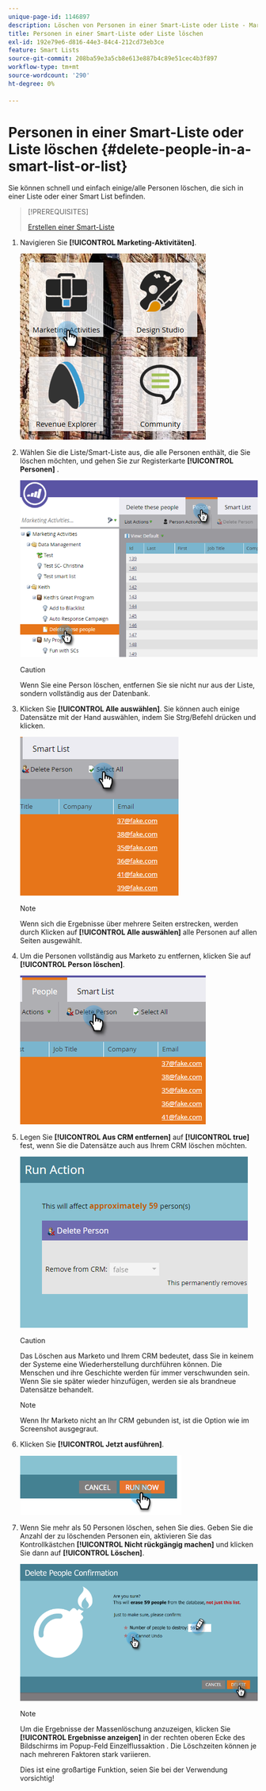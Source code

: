 ```yaml
---
unique-page-id: 1146897
description: Löschen von Personen in einer Smart-Liste oder Liste - Marketo-Dokumente - Produktdokumentation
title: Personen in einer Smart-Liste oder Liste löschen
exl-id: 192e79e6-d816-44e3-84c4-212cd73eb3ce
feature: Smart Lists
source-git-commit: 208ba59e3a5cb8e613e887b4c89e51cec4b3f897
workflow-type: tm+mt
source-wordcount: '290'
ht-degree: 0%

---
```


# Personen in einer Smart-Liste oder Liste löschen {#delete-people-in-a-smart-list-or-list}

Sie können schnell und einfach einige/alle Personen löschen, die sich in einer Liste oder einer Smart List befinden.

>[!PREREQUISITES]
>
>[Erstellen einer Smart-Liste](/help/marketo/product-docs/core-marketo-concepts/smart-lists-and-static-lists/creating-a-smart-list/create-a-smart-list.md)

1. Navigieren Sie **[!UICONTROL Marketing-Aktivitäten]**.

   ![](assets/ma-1.png)

1. Wählen Sie die Liste/Smart-Liste aus, die alle Personen enthält, die Sie löschen möchten, und gehen Sie zur Registerkarte **[!UICONTROL Personen]** .

   ![](assets/two-1.png)

   >[!CAUTION]
   >
   >Wenn Sie eine Person löschen, entfernen Sie sie nicht nur aus der Liste, sondern vollständig aus der Datenbank.

1. Klicken Sie **[!UICONTROL Alle auswählen]**. Sie können auch einige Datensätze mit der Hand auswählen, indem Sie Strg/Befehl drücken und klicken.

   ![](assets/three-1.png)

   >[!NOTE]
   >
   >Wenn sich die Ergebnisse über mehrere Seiten erstrecken, werden durch Klicken auf **[!UICONTROL Alle auswählen]** alle Personen auf allen Seiten ausgewählt.

1. Um die Personen vollständig aus Marketo zu entfernen, klicken Sie auf **[!UICONTROL Person löschen]**.

   ![](assets/four-1.png)

1. Legen Sie **[!UICONTROL Aus CRM entfernen]** auf **[!UICONTROL true]** fest, wenn Sie die Datensätze auch aus Ihrem CRM löschen möchten.

   ![](assets/five.png)

   >[!CAUTION]
   >
   >Das Löschen aus Marketo und Ihrem CRM bedeutet, dass Sie in keinem der Systeme eine Wiederherstellung durchführen können. Die Menschen und ihre Geschichte werden für immer verschwunden sein. Wenn Sie sie später wieder hinzufügen, werden sie als brandneue Datensätze behandelt.

   >[!NOTE]
   >
   >Wenn Ihr Marketo nicht an Ihr CRM gebunden ist, ist die Option wie im Screenshot ausgegraut.

1. Klicken Sie **[!UICONTROL Jetzt ausführen]**.

   ![](assets/image2014-9-24-13-3a0-3a3.png)

1. Wenn Sie mehr als 50 Personen löschen, sehen Sie dies. Geben Sie die Anzahl der zu löschenden Personen ein, aktivieren Sie das Kontrollkästchen **[!UICONTROL Nicht rückgängig machen]** und klicken Sie dann auf **[!UICONTROL Löschen]**.

   ![](assets/seven.png)

   >[!NOTE]
   >
   >Um die Ergebnisse der Massenlöschung anzuzeigen, klicken Sie **[!UICONTROL Ergebnisse anzeigen]** in der rechten oberen Ecke des Bildschirms im Popup-Feld Einzelflussaktion . Die Löschzeiten können je nach mehreren Faktoren stark variieren.

   Dies ist eine großartige Funktion, seien Sie bei der Verwendung vorsichtig!
